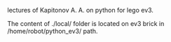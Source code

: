 lectures of Kapitonov A. A. on python for lego ev3.

The content of ./local/ folder is located on ev3 brick in /home/robot/python_ev3/ path.
